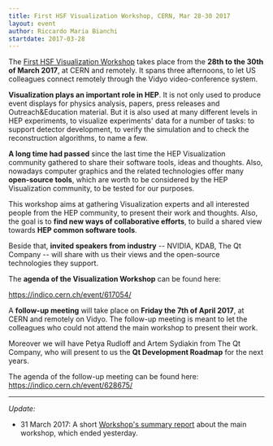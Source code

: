 ```yaml
---
title: First HSF Visualization Workshop, CERN, Mar 28-30 2017
layout: event
author: Riccardo Maria Bianchi
startdate: 2017-03-28
---
```


The [First HSF Visualization Workshop](https://indico.cern.ch/event/617054/)
takes place from the **28th to the 30th of March 2017**, at CERN and remotely.
It spans three afternoons, to let US colleagues connect remotely through the Vidyo video-conference system.

**Visualization plays an important role in HEP**. It is not only used to produce event displays for physics analysis, papers, press releases and Outreach&Education material. But it is also used at many different levels in HEP experiments, to visualize experiments' data  for a number of tasks: to support detector development, to verify the simulation and to check the reconstruction algorithms, to name a few.

**A long time had passed** since the last time the HEP Visualization community gathered to share their software tools, ideas and thoughts. Also, nowadays computer graphics and the related technologies offer many **open-source tools**, which are worth to be considered by the HEP Visualization community, to be tested for our purposes.

This workshop aims at gathering Visualization experts and all interested people from the HEP community, to present their work and thoughts. Also, the goal is to **find new ways of collaborative efforts**, to build a shared view towards **HEP common software tools**.

Beside that, **invited speakers from industry** -- NVIDIA, KDAB, The Qt Company -- will share with us their views and the open-source technologies they support.

The **agenda of the Visualization Workshop** can be found here:

https://indico.cern.ch/event/617054/

A **follow-up meeting** will take place on **Friday the 7th of April 2017**, at CERN and remotely on Vidyo.
The follow-up meeting is meant to let the colleagues who could not attend the main workshop to present their work. 

Moreover we will have Petya Rudloff and Artem Sydiakin from The Qt Company, who will present to us the **Qt Development Roadmap** for the next years.

The agenda of the follow-up meeting can be found here: https://indico.cern.ch/event/628675/

----

*Update:*

* 31 March 2017: A short [Workshop's summary report](https://groups.google.com/forum/?utm_medium=email&utm_source=footer#!msg/hep-sf-forum/R6QefiZ3RUU/1xiO7kIiFAAJ) about the main workshop, which ended yesterday.
